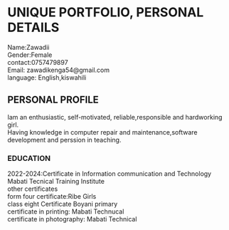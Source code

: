 <!DOCTYPE>
<html>
<body>
<h1>UNIQUE PORTFOLIO, PERSONAL DETAILS<br></h1>
<p2>Name:Zawadii<br></p2>
<p2>Gender:Female<br></p2>
<p2>contact:0757479897<br></p2>
<p2>Email: zawadikenga54@gmail.com<br></p2>
<p2>language: English,kiswahili<br></p2>
<h2>PERSONAL PROFILE<br></h2>
<p2>Iam an enthusiastic, self-motivated, reliable,responsible and hardworking girl.<br></p2>
<p2>Having knowledge in computer repair and maintenance,software development and perssion in teaching.<br></p2>
<h3> EDUCATION<br></h3>
<p2>2022-2024:Certificate in Information  communication and Technology Mabati Tecnical Training Institute<br></p2> 
<p2>other certificates<br></p2>
<p2>form four certificate:Ribe Girls<br></p2>
<p2>class eight Certificate Boyani primary<br></p2>
<p2>certificate in printing: Mabati Technucal<br></p2>
<p2>certificate in photography: Mabati Technical<br><p2>

 
</body>
</html>

 
